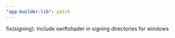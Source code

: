 ```yaml
---
"app-builder-lib": patch
---
```


fix(signing): Include swiftshader in signing directories for windows
